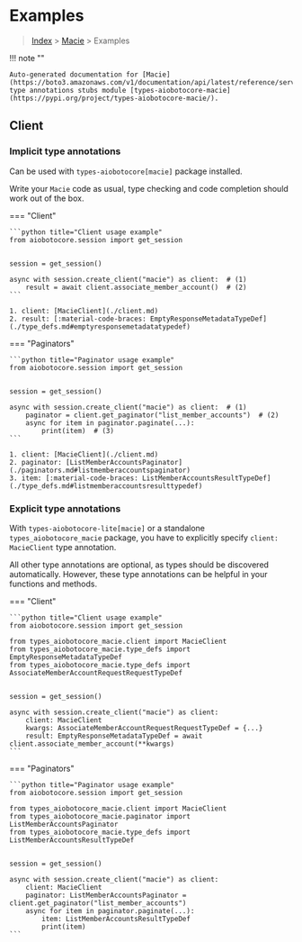 # Examples

> [Index](../README.md) > [Macie](./README.md) > Examples

!!! note ""

    Auto-generated documentation for [Macie](https://boto3.amazonaws.com/v1/documentation/api/latest/reference/services/macie.html#Macie)
    type annotations stubs module [types-aiobotocore-macie](https://pypi.org/project/types-aiobotocore-macie/).

## Client

### Implicit type annotations

Can be used with `types-aiobotocore[macie]` package installed.

Write your `Macie` code as usual,
type checking and code completion should work out of the box.



=== "Client"

    ```python title="Client usage example"
    from aiobotocore.session import get_session


    session = get_session()

    async with session.create_client("macie") as client:  # (1)
        result = await client.associate_member_account()  # (2)
    ```

    1. client: [MacieClient](./client.md)
    2. result: [:material-code-braces: EmptyResponseMetadataTypeDef](./type_defs.md#emptyresponsemetadatatypedef) 



=== "Paginators"

    ```python title="Paginator usage example"
    from aiobotocore.session import get_session


    session = get_session()

    async with session.create_client("macie") as client:  # (1)
        paginator = client.get_paginator("list_member_accounts")  # (2)
        async for item in paginator.paginate(...):
            print(item)  # (3)
    ```

    1. client: [MacieClient](./client.md)
    2. paginator: [ListMemberAccountsPaginator](./paginators.md#listmemberaccountspaginator)
    3. item: [:material-code-braces: ListMemberAccountsResultTypeDef](./type_defs.md#listmemberaccountsresulttypedef) 




### Explicit type annotations

With `types-aiobotocore-lite[macie]`
or a standalone `types_aiobotocore_macie` package, you have to explicitly specify
`client: MacieClient` type annotation.

All other type annotations are optional, as types should be discovered automatically.
However, these type annotations can be helpful in your functions and methods.


=== "Client"

    ```python title="Client usage example"
    from aiobotocore.session import get_session

    from types_aiobotocore_macie.client import MacieClient
    from types_aiobotocore_macie.type_defs import EmptyResponseMetadataTypeDef
    from types_aiobotocore_macie.type_defs import AssociateMemberAccountRequestRequestTypeDef


    session = get_session()

    async with session.create_client("macie") as client:
        client: MacieClient
        kwargs: AssociateMemberAccountRequestRequestTypeDef = {...}
        result: EmptyResponseMetadataTypeDef = await client.associate_member_account(**kwargs)
    ```



=== "Paginators"

    ```python title="Paginator usage example"
    from aiobotocore.session import get_session

    from types_aiobotocore_macie.client import MacieClient
    from types_aiobotocore_macie.paginator import ListMemberAccountsPaginator
    from types_aiobotocore_macie.type_defs import ListMemberAccountsResultTypeDef


    session = get_session()

    async with session.create_client("macie") as client:
        client: MacieClient
        paginator: ListMemberAccountsPaginator = client.get_paginator("list_member_accounts")
        async for item in paginator.paginate(...):
            item: ListMemberAccountsResultTypeDef
            print(item)
    ```


